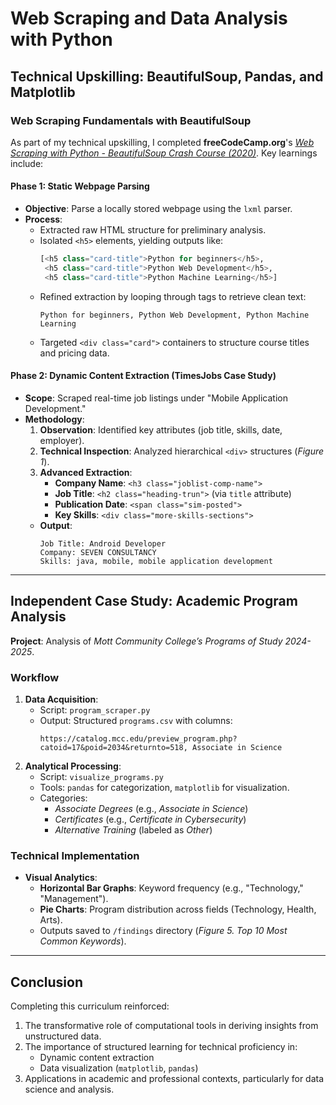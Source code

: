 # Web Scraping and Data Analysis with Python

## Technical Upskilling: BeautifulSoup, Pandas, and Matplotlib

### Web Scraping Fundamentals with BeautifulSoup
As part of my technical upskilling, I completed **freeCodeCamp.org**'s [*Web Scraping with Python - BeautifulSoup Crash Course (2020)*](https://www.youtube.com/watch?v=XVv6mJpFOb0). Key learnings include:

#### Phase 1: Static Webpage Parsing
- **Objective**: Parse a locally stored webpage using the `lxml` parser.
- **Process**:
  - Extracted raw HTML structure for preliminary analysis.
  - Isolated `<h5>` elements, yielding outputs like:
    ```python
    [<h5 class="card-title">Python for beginners</h5>, 
     <h5 class="card-title">Python Web Development</h5>, 
     <h5 class="card-title">Python Machine Learning</h5>]
    ```
  - Refined extraction by looping through tags to retrieve clean text:
    ```
    Python for beginners, Python Web Development, Python Machine Learning
    ```
  - Targeted `<div class="card">` containers to structure course titles and pricing data.

#### Phase 2: Dynamic Content Extraction (TimesJobs Case Study)
- **Scope**: Scraped real-time job listings under "Mobile Application Development."
- **Methodology**:
  1. **Observation**: Identified key attributes (job title, skills, date, employer).
  2. **Technical Inspection**: Analyzed hierarchical `<div>` structures (*Figure 1*).
  3. **Advanced Extraction**:
     - **Company Name**: `<h3 class="joblist-comp-name">`
     - **Job Title**: `<h2 class="heading-trun">` (via `title` attribute)
     - **Publication Date**: `<span class="sim-posted">`
     - **Key Skills**: `<div class="more-skills-sections">`
  - **Output**:
    ```
    Job Title: Android Developer
    Company: SEVEN CONSULTANCY
    Skills: java, mobile, mobile application development
    ```

---

## Independent Case Study: Academic Program Analysis
**Project**: Analysis of *Mott Community College’s Programs of Study 2024-2025*.

### Workflow
1. **Data Acquisition**:
   - Script: `program_scraper.py`
   - Output: Structured `programs.csv` with columns:
     ```csv
     https://catalog.mcc.edu/preview_program.php?catoid=17&poid=2034&returnto=518, Associate in Science
     ```
2. **Analytical Processing**:
   - Script: `visualize_programs.py`
   - Tools: `pandas` for categorization, `matplotlib` for visualization.
   - Categories:
     - *Associate Degrees* (e.g., *Associate in Science*)
     - *Certificates* (e.g., *Certificate in Cybersecurity*)
     - *Alternative Training* (labeled as *Other*)

### Technical Implementation
- **Visual Analytics**:
  - **Horizontal Bar Graphs**: Keyword frequency (e.g., "Technology," "Management").
  - **Pie Charts**: Program distribution across fields (Technology, Health, Arts).
  - Outputs saved to `/findings` directory (*Figure 5. Top 10 Most Common Keywords*).

---

## Conclusion
Completing this curriculum reinforced:
1. The transformative role of computational tools in deriving insights from unstructured data.
2. The importance of structured learning for technical proficiency in:
   - Dynamic content extraction
   - Data visualization (`matplotlib`, `pandas`)
3. Applications in academic and professional contexts, particularly for data science and analysis.